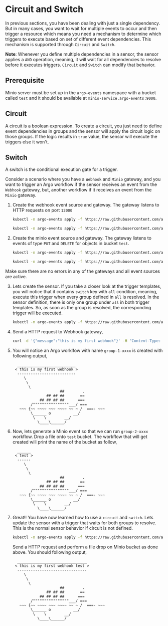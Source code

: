 # Circuit and Switch
In previous sections, you have been dealing with just a single dependency. But in many
cases, you want to wait for multiple events to occur and then trigger a resource which means
you need a mechanism to determine which triggers to execute based on set of different event dependencies.
This mechanism is supported through `Circuit` and `Switch`.

<b>Note</b>: Whenever you define multiple dependencies in a sensor, the sensor applies
a `AND` operation, meaning, it will wait for all dependencies to resolve before it executes triggers.
`Circuit` and `Switch` can modify that behavior. 

## Prerequisite
Minio server must be set up in the `argo-events` namespace with a bucket called `test` and it should be available
at `minio-service.argo-events:9000`.

## Circuit
A circuit is a boolean expression. To create a circuit, you just need to define event
dependencies in groups and the sensor will apply the circuit logic on those groups.
If the logic results in `true` value, the sensor will execute the triggers else it won't.

## Switch
A switch is the conditional execution gate for a trigger.

Consider a scenario where you have a `Webhook` and `Minio` gateway, and you want
to trigger an Argo workflow if the sensor receives an event from the `Webhook` gateway,
but, another workflow if it receives an event from the `Minio` gateway.

1. Create the webhook event source and gateway. The gateway listens to HTTP requests
   on port `12000`

   ```bash
   kubectl -n argo-events apply -f https://raw.githubusercontent.com/argoproj/argo-events/master/examples/tutorials/05-circuit-and-switches/webhook-event-source.yaml
   ```

   ```bash
   kubectl -n argo-events apply -f https://raw.githubusercontent.com/argoproj/argo-events/master/examples/tutorials/05-circuit-and-switches/webhook-gateway.yaml
   ```

2. Create the minio event source and gateway. The gateway listens to events of type
   `PUT` and `DELETE` for objects in bucket `test`.

   ```bash
   kubectl -n argo-events apply -f https://raw.githubusercontent.com/argoproj/argo-events/master/examples/tutorials/05-circuit-and-switches/minio-event-source.yaml
   ```

   ```bash
   kubectl -n argo-events apply -f https://raw.githubusercontent.com/argoproj/argo-events/master/examples/tutorials/05-circuit-and-switches/minio-gateway.yaml
   ```

Make sure there are no errors in any of the gateways and all event sources are active.

3. Lets create the sensor. If you take a closer look at the trigger templates, you will
   notice that it contains `switch` key with `all` condition, meaning, execute this trigger
   when every group defined in `all` is resolved. In the sensor definition, there
   is only one group under `all` in both trigger templates. So, as soon as the group is resolved, the
   corresponding trigger will be executed.

   ```bash
   kubectl -n argo-events apply -f https://raw.githubusercontent.com/argoproj/argo-events/master/examples/tutorials/06-circuit-and-switches/sensor-01.yaml
   ```  
   
4. Send a HTTP request to Webhook gateway,

   ```bash
   curl -d '{"message":"this is my first webhook"}' -H "Content-Type: application/json" -X POST http://localhost:12000/example
   ```

5. You will notice an Argo worklfow with name `group-1-xxxx` is created with following output,

   ```
     __________________________ 
    < this is my first webhook >
     -------------------------- 
        \
         \
          \     
                        ##        .            
                  ## ## ##       ==            
               ## ## ## ##      ===            
           /""""""""""""""""___/ ===        
      ~~~ {~~ ~~~~ ~~~ ~~~~ ~~ ~ /  ===- ~~~   
           \______ o          __/            
            \    \        __/             
              \____\______/   
   ```

4. Now, lets generate a Minio event so that we can run `group-2-xxxx` workflow. Drop a file
   onto `test` bucket. The workflow that will get created will print the name of the bucket as
   follow,
   
   ```
     ______ 
    < test >
     ------ 
        \
         \
          \     
                        ##        .            
                  ## ## ##       ==            
               ## ## ## ##      ===            
           /""""""""""""""""___/ ===        
      ~~~ {~~ ~~~~ ~~~ ~~~~ ~~ ~ /  ===- ~~~   
           \______ o          __/            
            \    \        __/             
              \____\______/   
   ```

5. Great!! You have now learned how to use a `circuit` and `switch`. Lets update the sensor with a trigger
   that waits for both groups to resolve. This is the normal sensor behavior if circuit is not defined.
   
   ```bash
   kubectl -n argo-events apply -f https://raw.githubusercontent.com/argoproj/argo-events/master/examples/tutorials/06-circuit-and-switches/sensor-02.yaml
   ```
   Send a HTTP request and perform a file drop on Minio bucket as done above. You should following output,
   
   ```
     _______________________________ 
    < this is my first webhook test >
     ------------------------------- 
        \
         \
          \     
                        ##        .            
                  ## ## ##       ==            
               ## ## ## ##      ===            
           /""""""""""""""""___/ ===        
      ~~~ {~~ ~~~~ ~~~ ~~~~ ~~ ~ /  ===- ~~~   
           \______ o          __/            
            \    \        __/             
              \____\______/   
   ```
   
   

